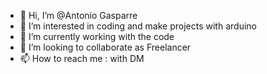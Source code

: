 - 👋 Hi, I’m @Antonio Gasparre
- 👀 I’m interested in coding and make projects with arduino 
- 🌱 I’m currently working with the code
- 💞️ I’m looking to collaborate as Freelancer
- 📫 How to reach me : with DM

<!---
Gaspardian/Gaspardian is a ✨ special ✨ repository because its `README.md` (this file) appears on your GitHub profile.
You can click the Preview link to take a look at your changes.
--->
